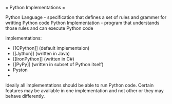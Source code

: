 = Python Implementations =

Python Language - specification that defines a set of rules and grammer for writting Python code
Python Implementation - program that understands those rules and can execute Python code


implementations:
* [[CPython]] (default implementaion)
* [[Jython]] (written in Java)
* [[IronPython]] (written in C#)
* [[PyPy]] (written in subset of Python itself)
* Pyston
*


Ideally all implementations should be able to run Python code. Certain features may be available in one implementation and not other or they may behave differently.
